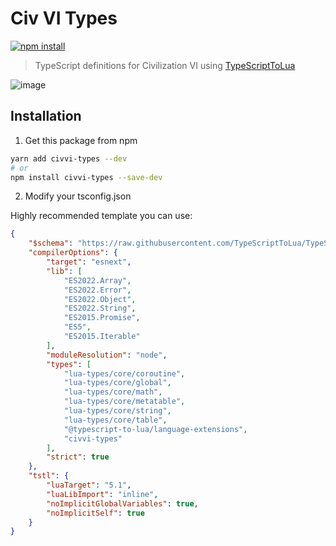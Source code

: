 # Civ VI Types
<a href="https://www.npmjs.com/package/civvi-types"><img alt="npm install" src="https://img.shields.io/npm/dt/@ts-defold/types?color=%23CA0000&label=npm&logo=npm"></a>
> TypeScript definitions for Civilization VI using [TypeScriptToLua](https://typescripttolua.github.io/docs/getting-started)

![image](https://user-images.githubusercontent.com/39774593/195465514-cce7ebd6-df96-4484-9b14-b5bb834ec5d6.png)


## Installation

1. Get this package from npm

```bash
yarn add civvi-types --dev
# or
npm install civvi-types --save-dev 
```

2. Modify your tsconfig.json

Highly recommended template you can use:
```json
{
    "$schema": "https://raw.githubusercontent.com/TypeScriptToLua/TypeScriptToLua/master/tsconfig-schema.json",
    "compilerOptions": {
        "target": "esnext",
        "lib": [
            "ES2022.Array",
            "ES2022.Error",
            "ES2022.Object",
            "ES2022.String",
            "ES2015.Promise",
            "ES5",
            "ES2015.Iterable"
        ],
        "moduleResolution": "node",
        "types": [
            "lua-types/core/coroutine",
            "lua-types/core/global",
            "lua-types/core/math",
            "lua-types/core/metatable",
            "lua-types/core/string",
            "lua-types/core/table",
            "@typescript-to-lua/language-extensions",
            "civvi-types"
        ],
        "strict": true
    },
    "tstl": {
        "luaTarget": "5.1",
        "luaLibImport": "inline",
        "noImplicitGlobalVariables": true,
        "noImplicitSelf": true
    }
}
```
